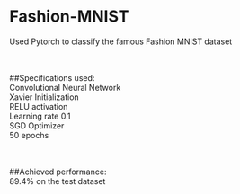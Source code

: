 # Fashion-MNIST

Used Pytorch to classify the famous Fashion MNIST dataset

<br><br>##Specifications used:
<br>Convolutional Neural Network
<br>Xavier Initialization
<br>RELU activation
<br>Learning rate 0.1
<br>SGD Optimizer
<br>50 epochs

<br><br>##Achieved performance:
<br>89.4% on the test dataset
